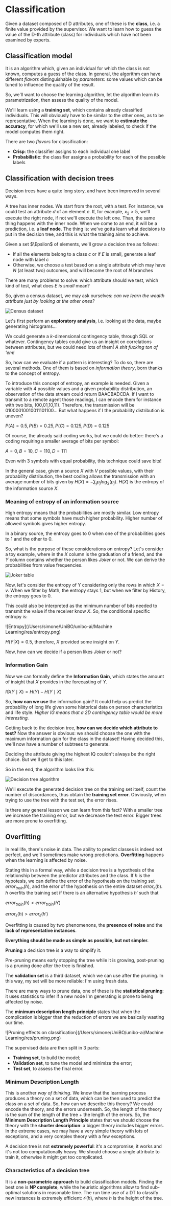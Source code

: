 # Classification

Given a dataset composed of D attributes, one of these is the **class**, i.e. a finite value provided by the supervisor. We want to learn how to guess the value of the D-th attribute (class) for individuals which have not been examined by experts. 

## Classification model

It is an algorithm which, given an individual for which the class is not known, computes a guess of the class. In general, the algorithm can have different *flavors* distinguishable by *parameters*: some values which can be tuned to influence the quality of the result. 

So, we'll want to choose the learning algorithm, let the algorithm learn its parametrization, then assess the quality of the model. 

We'll learn using a **training set**, which contains already classified individuals. This will obviously have to be similar to the other ones, as to be representative. When the learning is done, we want to **estimate the accuracy**, for which we'll use a new set, already labeled, to check if the model computes them right. 

There are two *flavors* for classification:

- **Crisp**: the classifier assigns to each individual one label
- **Probabilistic**: the classifier assigns a probability for each of the possible labels

## Classification with decision trees

Decision trees have a quite long story, and have been improved in several ways. 

A tree has inner nodes. We start from the root, with a test. For instance, we could test an attribute $d$ of an element $e$. If, for example, $x_2>5$, we'll execute the right node, if not we'll execute the left one. Than, the same thing happens with the inner node. When we come to an end, it will be a prediction, i.e. a **leaf node**. The thing is: we've gotta learn what decisions to put in the decision tree, and this is what the training aims to achieve. 

Given a set $\Epsilon$ of elements, we'll grow a decision tree as follows: 

- If all the elements belong to a class $c$ or if $E$ is small, generate a leaf node with label $c$
- Otherwise, we choose a test based on a single attribute which may have $N$ (at least two) outcomes, and will become the root of $N$ branches

There are many problems to solve: which attribute should we test, which kind of test, what does *$E$ is small* mean?

So, given a census dataset, we may ask ourselves: *can we learn the wealth attribute just by looking at the other ones?*

![Census dataset](./res/census.png)

Let's first perform an **exploratory analysis**, i.e. looking at the data, maybe generating histograms...

We could generate a $k$-dimensional contingency table, through SQL or whatever. Contingency tables could give us an insight on correlations between attributes, but we could need lots of them! *A shit fucking ton of 'em!* 

So, how can we evaluate if a pattern is interesting? To do so, there are several methods. One of them is based on *information theory*, born thanks to the concept of entropy.

To introduce this concept of entropy, an example is needed. Given a variable with 4 possible values and a given probability distribution, an observation of the data stream could return BAACBADCDA. If I want to transmit to a remote agent those readings, I can encode them for instance with two bits, (00,01,10,11). Therefore, the transmission will be  01000010010011101100... But what happens if I the probability distribution is uneven? 

$P(A)=0.5, P(B)=0.25, P(C)=0.125, P(D)=0.125$

Of course, the already said coding works, but we could do better: there's a coding requiring a smaller average of bits per symbol:

$A=0, B=10, C=110, D=111$

Even with 3 symbols with equal probability, this technique could save bits!

In the general case, given a source $X$ with $V$ possible values, with their probability distribution, the best coding allows the transmission with an average number of bits given by $H(X)=-\sum_j p_j log_2(p_j)$. $H(X)$ is the entropy of the information source $X$.

### Meaning of entropy of an information source

High entropy means that the probabilities are mostly similar. Low entropy means that some symbols have much higher probability. Higher number of allowed symbols gives higher entropy. 

In a binary source, the entropy goes to 0 when one of the probabilities goes to 1 and the other to 0.

 So, what is the purpose of these considerations on entropy? Let's consider a toy example, where in the $X$ column is the graduation of a friend, and the $Y$ column contains whether the person likes *Joker* or not. We can derive the probabilities from value frequencies. 

![Joker table](./res/joker.png)

Now, let's consider the entropy of Y considering only the rows in which $X=v$. When we filter by Math, the entropy stays $1$, but when we filter by History, the entropy goes to $0$. 

This could also be interpreted as the minimum number of bits needed to transmit the value if the receiver know $X$. So, the conditional specific entropy is:

![Entropy](/Users/simone/UniBO/unibo-ai/Machine Learning/res/entropy.png)

$H(Y|X)=0.5$, therefore, $X$ provided some insight on $Y$.

Now, how can we decide if a person likes *Joker* or not?

### Information Gain

Now we can formally define the **Information Gain**, which states the amount of insight that $X$ provides in the forecasting of $Y$.

$I G(Y \mid X)=H(Y)-H(Y \mid X)$

So, **how can we use** the information gain? It could help us predict the probability of long life given some historical data on person characteristics and life style. *Higher IG means that a 2D contingency table would be more interesting.* 

Getting back to the decision tree, **how can we decide which attribute to test?** Now the answer is obvious: we should choose the one with the maximum information gain for the class in the dataset! Having decided this, we'll now have a number of subtrees to generate. 

Deciding the attribute giving the highest IQ couldn't always be the right choice. But we'll get to this later.

So in the end, the algorithm looks like this:

![Decision tree algorithm](./res/decision-tree-algo.png)

We'll execute the generated decision tree on the training set itself, count the number of discordances, thus obtain the **training set error**. Obviously, when trying to use the tree with the test set, the error rises. 

Is there any general lesson we can learn from this fact? With a smaller tree we increase the training error, but we decrease the test error. Bigger trees are more prone to overfitting.

## Overfitting

In real life, there's noise in data. The ability to predict classes is indeed not perfect, and we'll sometimes make wrong predictions. **Overfitting** happens when the learning is affected by noise. 

Stating this in a formal way, while a decision tree is a hypothesis of the relationship between the predictor attributes and the class. If $h$ is the hypotesis, we can define the error of the hypothesis on the training set $error_{train}(h)$, and the error of the hypothesis on the entire dataset $error_{\epsilon} (h)$. $h$ overfits the training set if there is an alternative hypothesis $h'$ such that

$error_{train}(h)<error_{train} (h')$ 

$error_{\epsilon} (h) > error_{\epsilon}(h')$

Overfitting is caused by two phenomenons, the **presence of noise** and the **lack of representative instances**.

**Everything should be made as simple as possible, but not simpler.**

**Pruning** a decision tree is a way to simplify it.

Pre-pruning means early stopping the tree while it is growing, post-pruning is a pruning done after the tree is finished.

The **validation set** is a third dataset, which we can use after the pruning. In this way, my set will be more reliable: I'm using fresh data. 

There are many ways to prune data, one of these is the **statistical pruning**: it uses statistics to infer if a new node I'm generating is prone to being affected by noise. 

The **minimum description length principle** states that when the complication is bigger than the reduction of errors we are basically wasting our time.

![Pruning effects on classification](/Users/simone/UniBO/unibo-ai/Machine Learning/res/pruning.png)

The supervised data are then split in 3 parts:

- **Training set**, to build the model;
- **Validation set**, to tune the model and minimize the error;
- **Test set**, to assess the final error.

### Minimum Description Length

This is another *way of thinking*. We know that the learning process produces a theory on a set of data, which can be then used to predict the class on a set of data. So, how can we describe this theory? We could encode the theory, and the errors underneath. So, the length of the theory is the sum of the length of the tree + the length of the errors. So, the **Minimum Description Length Principle** states that we should choose the theory with the **shorter description**: a bigger theory includes bigger errors. In the extreme cases, we may have a very simple theory with lots of exceptions, and a very complex theory with a few exceptions. 

A decision tree is not **extremely powerful**: it's a compromise, it works and it's not too computationally heavy. We should choose a single attribute to train it, otherwise it might get too complicated.

### Characteristics of a decision tree

It is a **non-parametric approach** to build classification models. Finding the best one is **NP complete**, while the heuristic algorithms allow to find sub-optimal solutions in reasonable time. The run time use of a DT to classify new instances is extremely efficient: $\mathcal{O}(h)$, where $h$ is the height of the tree.